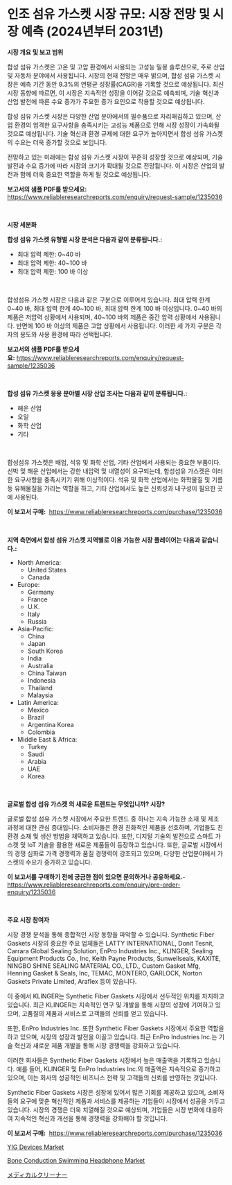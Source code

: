 <p><h1>인조 섬유 가스켓 시장 규모: 시장 전망 및 시장 예측 (2024년부터 2031년)</h1></p><p><strong>시장 개요 및 보고 범위</strong></p>
<p><p>합성 섬유 가스켓은 고온 및 고압 환경에서 사용되는 고성능 밀봉 솔루션으로, 주로 산업 및 자동차 분야에서 사용됩니다. 시장의 현재 전망은 매우 밝으며, 합성 섬유 가스켓 시장은 예측 기간 동안 9.3%의 연평균 성장률(CAGR)을 기록할 것으로 예상됩니다. 최신 시장 동향에 따르면, 이 시장은 지속적인 성장을 이어갈 것으로 예측되며, 기술 혁신과 산업 발전에 따른 수요 증가가 주요한 증가 요인으로 작용할 것으로 예상됩니다.</p><p>합성 섬유 가스켓 시장은 다양한 산업 분야에서의 필수품으로 자리매김하고 있으며, 산업 환경의 엄격한 요구사항을 충족시키는 고성능 제품으로 인해 시장 성장이 가속화될 것으로 예상됩니다. 기술 혁신과 환경 규제에 대한 요구가 높아지면서 합성 섬유 가스켓의 수요는 더욱 증가할 것으로 보입니다.</p><p>전망하고 있는 미래에는 합성 섬유 가스켓 시장이 꾸준히 성장할 것으로 예상되며, 기술 발전과 수요 증가에 따라 시장의 크기가 확대될 것으로 전망됩니다. 이 시장은 산업의 발전과 함께 더욱 중요한 역할을 하게 될 것으로 예상됩니다.</p></p>
<p><strong>보고서의 샘플 PDF를 받으세요:</strong> <a href="https://www.reliableresearchreports.com/enquiry/request-sample/1235036">https://www.reliableresearchreports.com/enquiry/request-sample/1235036</a></p>
<p>&nbsp;</p>
<p><strong>시장 세분화</strong></p>
<p><strong>합성 섬유 가스켓 유형별 시장 분석은 다음과 같이 분류됩니다.:</strong></p>
<p><ul><li>최대 압력 제한: 0~40 바</li><li>최대 압력 제한: 40~100 바</li><li>최대 압력 제한: 100 바 이상</li></ul></p>
<p>&nbsp;</p>
<p><p>합성섬유 가스켓 시장은 다음과 같은 구분으로 이루어져 있습니다. 최대 압력 한계 0~40 바, 최대 압력 한계 40~100 바, 최대 압력 한계 100 바 이상입니다. 0~40 바의 제품은 저압력 상황에서 사용되며, 40~100 바의 제품은 중간 압력 상황에서 사용됩니다. 반면에 100 바 이상의 제품은 고압 상황에서 사용됩니다. 이러한 세 가지 구분은 각자의 용도와 사용 환경에 따라 선택됩니다.</p></p>
<p><strong>보고서의 샘플 PDF를 받으세요:</strong>&nbsp;<a href="https://www.reliableresearchreports.com/enquiry/request-sample/1235036">https://www.reliableresearchreports.com/enquiry/request-sample/1235036</a></p>
<p>&nbsp;</p>
<p><strong> 합성 섬유 가스켓 응용 분야별 시장 산업 조사는 다음과 같이 분류됩니다.:</strong></p>
<p><ul><li>해운 산업</li><li>오일</li><li>화학 산업</li><li>기타</li></ul></p>
<p>&nbsp;</p>
<p><p>합성섬유 가스켓은 배업, 석유 및 화학 산업, 기타 산업에서 사용되는 중요한 부품이다. 선박 및 해운 산업에서는 강한 내압력 및 내열성이 요구되는데, 합성섬유 가스켓은 이러한 요구사항을 충족시키기 위해 이상적이다. 석유 및 화학 산업에서는 화학물질 및 기름 등 유해물질을 가리는 역할을 하고, 기타 산업에서도 높은 신뢰성과 내구성이 필요한 곳에 사용된다.</p></p>
<p><strong>이 보고서 구매:</strong>&nbsp; <a href="https://www.reliableresearchreports.com/purchase/1235036">https://www.reliableresearchreports.com/purchase/1235036</a></p>
<p>&nbsp;</p>
<p><strong>지역 측면에서 합성 섬유 가스켓 지역별로 이용 가능한 시장 플레이어는 다음과 같습니다.:</strong></p>
<p><ul>
    <li>
        North America:
        <ul>
            <li>United States</li>
            <li>Canada</li>
        </ul>
    </li>
    <li>
        Europe:
        <ul>
            <li>Germany</li>
            <li>France</li>
            <li>U.K.</li>
            <li>Italy</li>
            <li>Russia</li>
        </ul>
    </li>
    <li>
        Asia-Pacific:
        <ul>
            <li>China</li>
            <li>Japan</li>
            <li>South Korea</li>
            <li>India</li>
            <li>Australia</li>
            <li>China Taiwan</li>
            <li>Indonesia</li>
            <li>Thailand</li>
            <li>Malaysia</li>
        </ul>
    </li>
    <li>
        Latin America:
        <ul>
            <li>Mexico</li>
            <li>Brazil</li>
            <li>Argentina Korea</li>
            <li>Colombia</li>
        </ul>
    </li>
    <li>
        Middle East & Africa:
        <ul>
            <li>Turkey</li>
            <li>Saudi</li>
            <li>Arabia</li>
            <li>UAE</li>
            <li>Korea</li>
        </ul>
    </li>
    </ul></p>
<p>&nbsp;</p>
<p><strong>글로벌 합성 섬유 가스켓 의 새로운 트렌드는 무엇입니까? 시장?</strong></p>
<p><p>글로벌 합성 섬유 가스켓 시장에서 주요한 트렌드 중 하나는 지속 가능한 소재 및 제조 과정에 대한 관심 증대입니다. 소비자들은 환경 친화적인 제품을 선호하며, 기업들도 친환경 소재 및 생산 방법을 채택하고 있습니다. 또한, 디지털 기술의 발전으로 스마트 가스켓 및 IoT 기술을 활용한 새로운 제품들이 등장하고 있습니다. 또한, 글로벌 시장에서의 경쟁 심화로 가격 경쟁력과 품질 경쟁력이 강조되고 있으며, 다양한 산업분야에서 가스켓의 수요가 증가하고 있습니다.</p></p>
<p><strong>이 보고서를 구매하기 전에 궁금한 점이 있으면 문의하거나 공유하세요.</strong>- <a href="https://www.reliableresearchreports.com/enquiry/pre-order-enquiry/1235036">https://www.reliableresearchreports.com/enquiry/pre-order-enquiry/1235036</a></p>
<p>&nbsp;</p>
<p><strong>주요 시장 참여자</strong></p>
<p><p>시장 경쟁 분석을 통해 종합적인 시장 동향을 파악할 수 있습니다. Synthetic Fiber Gaskets 시장의 중요한 주요 업체들은 LATTY INTERNATIONAL, Donit Tesnit, Carrara Global Sealing Solution, EnPro Industries Inc., KLINGER, Sealing Equipment Products Co., Inc, Keith Payne Products, Sunwellseals, KAXITE, NINGBO SHINE SEALING MATERIAL CO., LTD., Custom Gasket Mfg, Henning Gasket & Seals, Inc, TEMAC, MONTERO, GARLOCK, Norton Gaskets Private Limited, Araflex 등이 있습니다.</p><p>이 중에서 KLINGER는 Synthetic Fiber Gaskets 시장에서 선두적인 위치를 차지하고 있습니다. 최근 KLINGER는 지속적인 연구 및 개발을 통해 시장의 성장에 기여하고 있으며, 고품질의 제품과 서비스로 고객들의 신뢰를 얻고 있습니다.</p><p>또한, EnPro Industries Inc. 또한 Synthetic Fiber Gaskets 시장에서 주요한 역할을 하고 있으며, 시장의 성장과 발전을 이끌고 있습니다. 최근 EnPro Industries Inc.는 기술 혁신과 새로운 제품 개발을 통해 시장 경쟁력을 강화하고 있습니다.</p><p>이러한 회사들은 Synthetic Fiber Gaskets 시장에서 높은 매출액을 기록하고 있습니다. 예를 들어, KLINGER 및 EnPro Industries Inc.의 매출액은 지속적으로 증가하고 있으며, 이는 회사의 성공적인 비즈니스 전략 및 고객들의 신뢰를 반영하는 것입니다.</p><p>Synthetic Fiber Gaskets 시장은 성장에 있어서 많은 기회를 제공하고 있으며, 소비자들의 요구에 맞춘 혁신적인 제품과 서비스를 제공하는 기업들이 시장에서 성공을 거두고 있습니다. 시장의 경쟁은 더욱 치열해질 것으로 예상되며, 기업들은 시장 변화에 대응하여 지속적인 혁신과 개선을 통해 경쟁력을 강화해야 할 것입니다.</p></p>
<p><strong>이 보고서 구매:</strong>&nbsp;&nbsp;<a href="https://www.reliableresearchreports.com/purchase/1235036">https://www.reliableresearchreports.com/purchase/1235036</a></p>
<p><p><a href="https://github.com/myacatherineblakecaczo9vcsw/Market-Research-Report-List-2/blob/main/yig-devices-market.md">YIG Devices Market</a></p><p><a href="https://github.com/okotobwrhuteie/Market-Research-Report-List-1/blob/main/bone-conduction-swimming-headphone-market.md">Bone Conduction Swimming Headphone Market</a></p><p><a href="https://github.com/SarahFahey88/Market-Research-Report-List-1/blob/main/218080512844.md">メディカルクリーナー</a></p></p>
